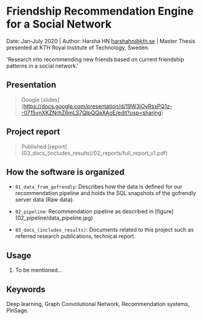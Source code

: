 # Friendship Recommendation Engine for a Social Network
Date: Jan-July 2020 | Author: Harsha HN harshahn@kth.se | Master Thesis presented at KTH Royal Institute of Technology, Sweden.

'Research into recommending new friends based on current friendship patterns in a social network.'

## Presentation
>Google [slides] (https://docs.google.com/presentation/d/19W3jOyRsxPQ1z--0715vnXKZNrhZ6mLS7QlpQQaXAoE/edit?usp=sharing)

## Project report
>Published [report] (03_docs_(includes_results)/02_reports/full_report_v1.pdf)

## How the software is organized

- `01_data_from_gofrendly`: Describes how the data is defined for our recommendation pipeline and holds the SQL snapshots of the gofrendly server data (Raw data).

- `02_pipeline`: Recommendation pipeline as described in [figure] (02_pipeline/data_pipeline.jpg)

- `03_docs_(includes_results)`: Documents related to this project such as referred research publications, technical report.

## Usage
1. To be mentioned...  

## Keywords
Deep learning, Graph Convolutional Network, Recommendation systems, PinSage.

